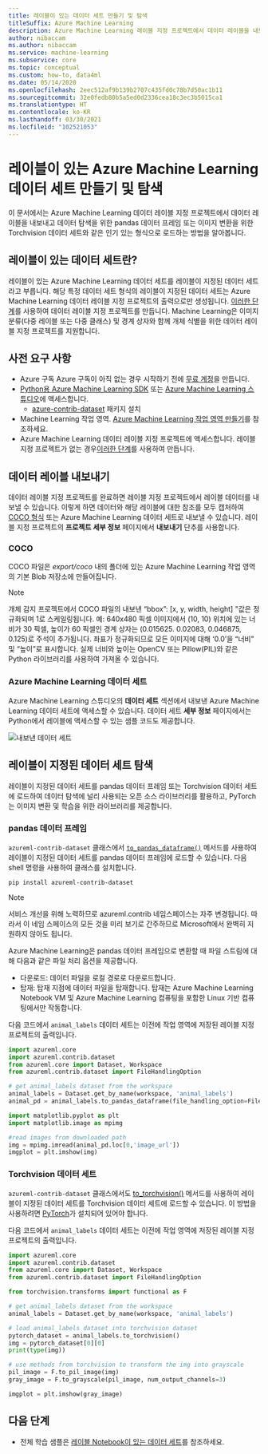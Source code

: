 ```yaml
---
title: 레이블이 있는 데이터 세트 만들기 및 탐색
titleSuffix: Azure Machine Learning
description: Azure Machine Learning 레이블 지정 프로젝트에서 데이터 레이블을 내보내고 이를 기계 학습 작업에 사용하는 방법에 대해 알아봅니다.
author: nibaccam
ms.author: nibaccam
ms.service: machine-learning
ms.subservice: core
ms.topic: conceptual
ms.custom: how-to, data4ml
ms.date: 05/14/2020
ms.openlocfilehash: 2eec512af9b139b2707c435fd0c78b7d50ac1b11
ms.sourcegitcommit: 32e0fedb80b5a5ed0d2336cea18c3ec3b5015ca1
ms.translationtype: HT
ms.contentlocale: ko-KR
ms.lasthandoff: 03/30/2021
ms.locfileid: "102521053"
---
```

# <a name="create-and-explore-azure-machine-learning-dataset-with-labels"></a>레이블이 있는 Azure Machine Learning 데이터 세트 만들기 및 탐색

이 문서에서는 Azure Machine Learning 데이터 레이블 지정 프로젝트에서 데이터 레이블을 내보내고 데이터 탐색을 위한 pandas 데이터 프레임 또는 이미지 변환을 위한 Torchvision 데이터 세트와 같은 인기 있는 형식으로 로드하는 방법을 알아봅니다. 

## <a name="what-are-datasets-with-labels"></a>레이블이 있는 데이터 세트란? 

레이블이 있는 Azure Machine Learning 데이터 세트를 레이블이 지정된 데이터 세트라고 부릅니다. 해당 특정 데이터 세트 형식의 레이블이 지정된 데이터 세트는 Azure Machine Learning 데이터 레이블 지정 프로젝트의 출력으로만 생성됩니다. [이러한 단계](how-to-create-labeling-projects.md)를 사용하여 데이터 레이블 지정 프로젝트를 만듭니다. Machine Learning은 이미지 분류(다중 레이블 또는 다중 클래스) 및 경계 상자와 함께 개체 식별을 위한 데이터 레이블 지정 프로젝트를 지원합니다.

## <a name="prerequisites"></a>사전 요구 사항

* Azure 구독 Azure 구독이 아직 없는 경우 시작하기 전에 [무료 계정](https://aka.ms/AMLFree)을 만듭니다.
* [Python용 Azure Machine Learning SDK](/python/api/overview/azure/ml/intro) 또는 [Azure Machine Learning 스튜디오](https://ml.azure.com/)에 액세스합니다.
    * [azure-contrib-dataset](/python/api/azureml-contrib-dataset/) 패키지 설치
* Machine Learning 작업 영역. [Azure Machine Learning 작업 영역 만들기](how-to-manage-workspace.md)를 참조하세요.
* Azure Machine Learning 데이터 레이블 지정 프로젝트에 액세스합니다. 레이블 지정 프로젝트가 없는 경우[이러한 단계](how-to-create-labeling-projects.md)를 사용하여 만듭니다.

## <a name="export-data-labels"></a>데이터 레이블 내보내기 

데이터 레이블 지정 프로젝트를 완료하면 레이블 지정 프로젝트에서 레이블 데이터를 내보낼 수 있습니다. 이렇게 하면 데이터와 해당 레이블에 대한 참조를 모두 캡처하여 [COCO 형식](http://cocodataset.org/#format-data) 또는 Azure Machine Learning 데이터 세트로 내보낼 수 있습니다. 레이블 지정 프로젝트의 **프로젝트 세부 정보** 페이지에서 **내보내기** 단추를 사용합니다.

### <a name="coco"></a>COCO 

 COCO 파일은 *export/coco* 내의 폴더에 있는 Azure Machine Learning 작업 영역의 기본 Blob 저장소에 만들어집니다. 
 
>[!NOTE]
>개체 감지 프로젝트에서 COCO 파일의 내보낸 “bbox”: [x, y, width, height] "값은 정규화되며 1로 스케일링됩니다. 예: 640x480 픽셀 이미지에서 (10, 10) 위치에 있는 너비가 30 픽셀, 높이가 60 픽셀인 경계 상자는 (0.015625. 0.02083, 0.046875, 0.125)로 주석이 추가됩니다. 좌표가 정규화되므로 모든 이미지에 대해 ‘0.0’을 “너비” 및 “높이”로 표시합니다. 실제 너비와 높이는 OpenCV 또는 Pillow(PIL)와 같은 Python 라이브러리를 사용하여 가져올 수 있습니다.

### <a name="azure-machine-learning-dataset"></a>Azure Machine Learning 데이터 세트

Azure Machine Learning 스튜디오의 **데이터 세트** 섹션에서 내보낸 Azure Machine Learning 데이터 세트에 액세스할 수 있습니다. 데이터 세트 **세부 정보** 페이지에서는 Python에서 레이블에 액세스할 수 있는 샘플 코드도 제공합니다.

![내보낸 데이터 세트](./media/how-to-create-labeling-projects/exported-dataset.png)

## <a name="explore-labeled-datasets"></a>레이블이 지정된 데이터 세트 탐색

레이블이 지정된 데이터 세트를 pandas 데이터 프레임 또는 Torchvision 데이터 세트에 로드하여 데이터 탐색에 널리 사용되는 오픈 소스 라이브러리를 활용하고, PyTorch는 이미지 변환 및 학습을 위한 라이브러리를 제공합니다.

### <a name="pandas-dataframe"></a>pandas 데이터 프레임

`azureml-contrib-dataset` 클래스에서 [`to_pandas_dataframe()`](/python/api/azureml-core/azureml.data.tabulardataset#to-pandas-dataframe-on-error--null---out-of-range-datetime--null--) 메서드를 사용하여 레이블이 지정된 데이터 세트를 pandas 데이터 프레임에 로드할 수 있습니다. 다음 shell 명령을 사용하여 클래스를 설치합니다. 

```shell
pip install azureml-contrib-dataset
```

>[!NOTE]
>서비스 개선을 위해 노력하므로 azureml.contrib 네임스페이스는 자주 변경됩니다. 따라서 이 네임 스페이스의 모든 것을 미리 보기로 간주하므로 Microsoft에서 완벽히 지원하지 않아도 됩니다.

Azure Machine Learning은 pandas 데이터 프레임으로 변환할 때 파일 스트림에 대해 다음과 같은 파일 처리 옵션을 제공합니다.
* 다운로드: 데이터 파일을 로컬 경로로 다운로드합니다.
* 탑재: 탑재 지점에 데이터 파일을 탑재합니다. 탑재는 Azure Machine Learning Notebook VM 및 Azure Machine Learning 컴퓨팅을 포함한 Linux 기반 컴퓨팅에서만 작동합니다.

다음 코드에서 `animal_labels` 데이터 세트는 이전에 작업 영역에 저장된 레이블 지정 프로젝트의 출력입니다.

```Python
import azureml.core
import azureml.contrib.dataset
from azureml.core import Dataset, Workspace
from azureml.contrib.dataset import FileHandlingOption

# get animal_labels dataset from the workspace
animal_labels = Dataset.get_by_name(workspace, 'animal_labels')
animal_pd = animal_labels.to_pandas_dataframe(file_handling_option=FileHandlingOption.DOWNLOAD, target_path='./download/', overwrite_download=True)

import matplotlib.pyplot as plt
import matplotlib.image as mpimg

#read images from downloaded path
img = mpimg.imread(animal_pd.loc[0,'image_url'])
imgplot = plt.imshow(img)
```

### <a name="torchvision-datasets"></a>Torchvision 데이터 세트

`azureml-contrib-dataset` 클래스에서도 [to_torchvision()](/python/api/azureml-contrib-dataset/azureml.contrib.dataset.tabulardataset#to-torchvision--) 메서드를 사용하여 레이블이 지정된 데이터 세트를 Torchvision 데이터 세트에 로드할 수 있습니다. 이 방법을 사용하려면 [PyTorch](https://pytorch.org/)가 설치되어 있어야 합니다. 

다음 코드에서 `animal_labels` 데이터 세트는 이전에 작업 영역에 저장된 레이블 지정 프로젝트의 출력입니다.

```python
import azureml.core
import azureml.contrib.dataset
from azureml.core import Dataset, Workspace
from azureml.contrib.dataset import FileHandlingOption

from torchvision.transforms import functional as F

# get animal_labels dataset from the workspace
animal_labels = Dataset.get_by_name(workspace, 'animal_labels')

# load animal_labels dataset into torchvision dataset
pytorch_dataset = animal_labels.to_torchvision()
img = pytorch_dataset[0][0]
print(type(img))

# use methods from torchvision to transform the img into grayscale
pil_image = F.to_pil_image(img)
gray_image = F.to_grayscale(pil_image, num_output_channels=3)

imgplot = plt.imshow(gray_image)
```

## <a name="next-steps"></a>다음 단계

* 전체 학습 샘플은 [레이블 Notebook이 있는 데이터 세트](https://github.com/Azure/MachineLearningNotebooks/blob/master/how-to-use-azureml/work-with-data/datasets-tutorial/labeled-datasets/labeled-datasets.ipynb)를 참조하세요.
